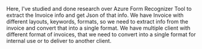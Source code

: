 Here, I've studied and done research over Azure Form Recognizer Tool to extract the Invoice info and get Json of that info.
We have Invoice with different layouts, keywords, formats, so we need to extract info from the invoice and convert that into a single format.
We have multiple client with different format of invoices, that we need to convert into a single format for internal use or to deliver to another client.
